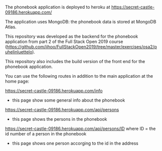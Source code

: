The phonebook application is deployed to heroku at https://secret-castle-09186.herokuapp.com/

The application uses MongoDB: the phonebook data is stored at MongoDB Atlas.

This repository was developed as the backend for the phonebook application from part 2 of the Full Stack Open 2019 course (https://github.com/iihoo/FullStackOpen2019/tree/master/exercises/osa2/puhelinluettelo).

This repository also includes the build version of the front end for the phonebook application.

You can use the following routes in addition to the main application at the home page:

https://secret-castle-09186.herokuapp.com/info
- this page show some general info about the phonebook

https://secret-castle-09186.herokuapp.com/api/persons
- this page shows the persons in the phonebook

https://secret-castle-09186.herokuapp.com/api/persons/ID where ID = the id number of a person in the phonebook
- this page shows one person accorging to the id in the address


